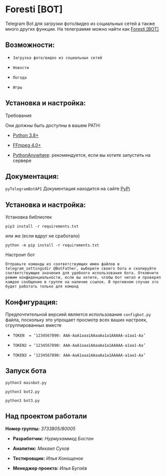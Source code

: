# Foresti [BOT]
Telegram Bot для загрузки фото/видео из социальных сетей а также много других функции.
На телеграмме можно найти как [Foresti [BOT]](https://t.me/foresti_bot)

## Возможности:

 - `Загрузка фото/видео из социальных сетей`

 - `Новости`

 - `Погода`

 - `Игры`

## Установка и настройка:

Требования

Они должны быть доступны в вашем PATH:

 - [Python 3.8+](https://www.python.org/)
 
 - [FFmpeg 4.0+](https://ffmpeg.org/download.html)
 
 - [PythonAnywhere](https://www.pythonanywhere.com/): рекомендуется, если вы хотите запустить на сервере
 
## Документация:
 
 `pyTelegramBotAPI` Документация находится на сайте [PyPi](https://pypi.org/project/pyTelegramBotAPI/)
## Установка и настройка:
 
 Установка библиотек
 
  `pip3 install -r requirements.txt`
  
  или же (если вдруг не сработало)
  
  `python -m pip install -r requirements.txt`

 Настроит бот
 
  `Отправьте команды из соответствующих имен файлов в telegram_settingsdir @BotFather, выберите своего бота и скопируйте соответствующие значения для удобного использования бота. Отключите режим конфиденциальности, если вы хотите, чтобы бот читал и проверял каждое сообщение в группе на наличие ссылок. В противном случае это будет работать только для команд`

## Конфигурация:

Предпочтительной версией является использование `configbot.py` файла, поскольку это упрощает просмотр всех ваших настроек, сгруппированных вместе

 - `TOKEN  = ‘1234567890: AAA-AaA1aaa1AAaaAa1a1AAAAA-a1aa1-Aa’`
	
 - `TOKEN2 = ‘1234567890: AAA-AaA1aaa1AAaaAa1a1AAAAA-a1aa1-Aa’`
	
 - `TOKEN3 = ‘1234567890: AAA-AaA1aaa1AAaaAa1a1AAAAA-a1aa1-Aa’`
 
 ## Запуск бота
 
`python3 mainbot.py`

`python3 bot2.py` 

`python3 bot3.py`


## Над проектом работали

__Номер группы:__ *3733805/80005*

- __Разработчик:__ *Нурмухаммед Бостан*

- __Аналитик:__ *Михаил Сухов*

- __Тестировщик:__ *Илья Конощенок*

- __Менеджер проекта:__ *Илья Бугаёв*
